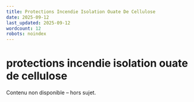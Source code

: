 ```yaml
---
title: Protections Incendie Isolation Ouate De Cellulose
date: 2025-09-12
last_updated: 2025-09-12
wordcount: 12
robots: noindex
---
```


# protections incendie isolation ouate de cellulose

Contenu non disponible – hors sujet.